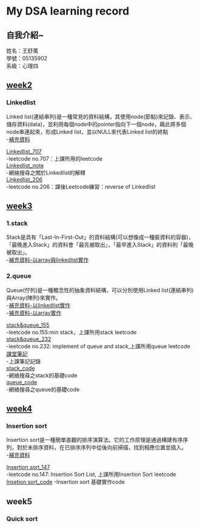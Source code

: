 # My DSA learning record
## 自我介紹~    
姓名：王舒荑    
學號：05135902    
系級：心理四  

## [week2](https://github.com/wangshuti/DSA/tree/master/week2)     
### Linkedlist           
Linked list(連結串列)是一種常見的資料結構，其使用node(節點)來記錄、表示、儲存資料(data)，並利用每個node中的pointer指向下一個node，藉此將多個node串連起來，形成Linked list，並以NULL來代表Linked list的終點      
-[補充資料](http://alrightchiu.github.io/SecondRound/linked-list-introjian-jie.html)        
      
[Linkedlist_707](https://github.com/wangshuti/DSA/blob/master/week2/Linkedlist_707.py)    
-leetcode no.707：上課所用的leetcode    
[Linkedlist_note](https://github.com/wangshuti/DSA/blob/master/week2/Linkedlist_note.py)   
-網絡搜尋之關於Linkedlist的解釋      
[Linkedlist_206](https://github.com/wangshuti/DSA/blob/master/week2/Linkedlist_206.py)    
-leetcode no.206：課後Leetcode練習：reverse of Linkedlist    

## [week3](https://github.com/wangshuti/DSA/tree/master/week3)     
### 1.stack       
Stack是具有「Last-In-First-Out」的資料結構(可以想像成一種裝資料的容器)，「最晚進入Stack」的資料會「最先被取出」，「最早進入Stack」的資料則「最晚被取出」。        
-[補充資料-以array與linkedlist實作](http://alrightchiu.github.io/SecondRound/stack-yi-arrayyu-linked-listshi-zuo.html)          
### 2.queue                
Queue(佇列)是一種概念性的抽象資料結構，可以分別使用Linked list(連結串列)與Array(陣列)來實作。           
-[補充資料-以linkedlist實作](http://alrightchiu.github.io/SecondRound/queue-introjian-jie-bing-yi-linked-listshi-zuo.html)       
-[補充資料-以array實作](http://alrightchiu.github.io/SecondRound/queue-yi-arrayshi-zuo-queue.html)      
      
[stack&queue_155](https://github.com/wangshuti/DSA/blob/master/week3/stack%26queue_155.py)      
-leetcode no.155:min stack，上課所用stack leetcode   
[stack&queue_232](https://github.com/wangshuti/DSA/blob/master/week3/stack%26queue_232.py)   
-leetcode no.232: implement of queue and stack,上課所用queue leetcode      
[課堂筆記](https://github.com/wangshuti/DSA/blob/master/week3/課堂筆記.txt)    
-上課筆記記錄    
[stack_code](https://github.com/wangshuti/DSA/blob/master/week3/stack_code.py)     
-網絡搜尋之stack的基礎code      
[queue_code](https://github.com/wangshuti/DSA/blob/master/week3/queue_code.py)     
-網絡搜尋之queue的基礎code     

## [week4](https://github.com/wangshuti/DSA/tree/master/week4)
### Insertion sort      
Insertion sort是一種簡單直觀的排序演算法。它的工作原理是通過構建有序序列，對於未排序資料，在已排序序列中從後向前掃描，找到相應位置並插入。       
-[補充資料](http://alrightchiu.github.io/SecondRound/comparison-sort-insertion-sortcha-ru-pai-xu-fa.html)     

[Insertion sort_147](https://github.com/wangshuti/DSA/blob/master/week4/Insertion%20sort_147.py)         
-leetcode no.147: Insertion Sort List, 上課所用Insertion Sort leetcode       
[Insetion sort_code](https://github.com/wangshuti/DSA/blob/master/week4/Insertion%20sort_code.py)
-Insertion sort 基礎實作code      

## week5      
### Quick sort     
